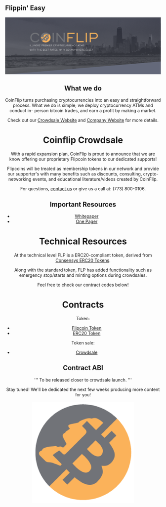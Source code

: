 ## Flippin' Easy
<div style="text-align:center"><img src = "/resources/backdrop.png"/>

## What we do

CoinFlip turns purchasing cryptocurrencies into an easy and straightforward process. What we do is simple; we deploy cryptocurrency ATMs and conduct in- person bitcoin trades, and earn a profit by making a market.

Check out our [Crowdsale Website](https://www.flipcoinsale.com) and [Company Website](https://www.coinflip.tech) for more details.


# Coinflip Crowdsale

With a rapid expansion plan, CoinFlip is proud to announce that we are know offering our proprietary Flipcoin tokens to our dedicated supports!

Flipcoins will be treated as membership tokens in our network and provide our supporter's with many benefits such as discounts, consulting, crypto-networking events, and educational literature/videos created by CoinFlip.

For questions, [contact us](info@coinflip.tech) or give us a call at: (773) 800-0106.

## Important Resources
- [Whitepaper](/resources/WHITEPAPER.pdf)
- [One Pager](/resources/ONE_PAGER.pdf)


# Technical Resources

At the technical level FLP is a ERC20-compliant token, derived from [Consensys ERC20 Tokens](https://github.com/ConsenSys/Tokens).

Along with the standard token, FLP has added functionality such as emergency stop/starts and minting options during crowdsales. 

Feel free to check our contract codes below!

# Contracts

Token:
- [Flipcoin Token](/sale/contracts/main/Flipcoin20.sol)
- [ERC20 Token](/sale/contracts/main/Flipcoin_Standard.sol)

Token sale:
- [Crowdsale](/sale/contracts/main/TokenSale.sol)

## Contract ABI
'''
To be released closer to crowdsale launch.
'''

Stay tuned! We'll be dedicated the next few weeks producing more content for you!
<div style="text-align:center"><img src = "/resources/CoinFlip_Logo.png"/>
